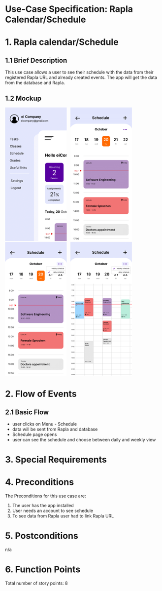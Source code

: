 # Use-Case Specification: Rapla Calendar/Schedule

# 1. Rapla calendar/Schedule

## 1.1 Brief Description
This use case allows a user to see their schedule with the data from their registered Rapla URL and already created events. The app will get the data from the database and Rapla.

## 1.2 Mockup
<img src="eiBoard-07.png" alt="Menu" style="width:200px;"/> &nbsp; <img src="eiBoard-10.png" alt="Schedule Page" style="width:200px;"/> &nbsp; <img src="eiBoard-27.png" alt="Daily View" style="width:200px;"/> &nbsp; <img src="eiBoard-28.png" alt="Weekly View" style="width:200px;"/>

# 2. Flow of Events

## 2.1 Basic Flow
- user clicks on Menu - Schedule
- data will be sent from Rapla and database
- Schedule page opens
- user can see the schedule and choose between daily and weekly view

# 3. Special Requirements

# 4. Preconditions
The Preconditions for this use case are:
1. The user has the app installed
2. User needs an account to see schedule
3. To see data from Rapla user had to link Rapla URL

# 5. Postconditions
n/a

# 6. Function Points
Total number of story points: 8
